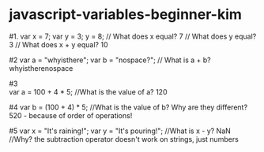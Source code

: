 # javascript-variables-beginner-kim

#1.
    var  x = 7;
    var  y = 3;
    y = 8;
    // What does x equal? 7
    // What does y equal? 3
    // What does x + y equal? 10

#2
    var a = "whyisthere";
    var b = "nospace?";
    // What is a + b? whyistherenospace

#3  
    var a = 100 + 4 * 5;
    //What is the value of a? 120

#4
    var b = (100 + 4) * 5;
    //What is the value of b? Why are they different? 520 - because of order of operations!

#5
  var x = "It's raining!";
  var y = "It's pouring!";
    //What is x - y? NaN  
    //Why? the subtraction operator doesn't work on strings, just numbers
